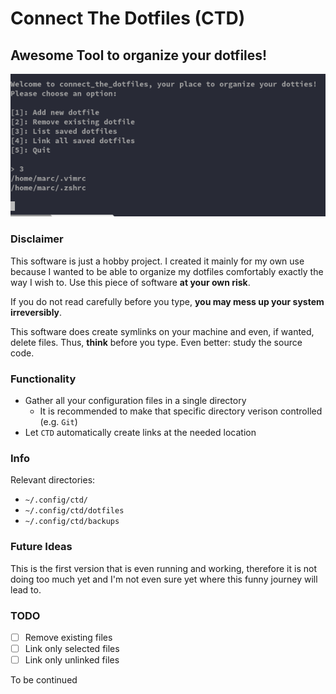 # Connect The Dotfiles (CTD)

## Awesome Tool to organize your dotfiles!

<div align="center">
<img src="https://github.com/Smarcy/connect_the_dotfiles/blob/master/assets/introMenu.png">
</div>

### Disclaimer

This software is just a hobby project. I created it mainly for my own use because
I wanted to be able to organize my dotfiles comfortably exactly the way I wish to.
Use this piece of software **at your own risk**.

If you do not read carefully before you type, **you may mess up your system irreversibly**.

This software does create symlinks on your machine and even, if wanted, delete files.
Thus, **think** before you type. Even better: study the source code.

### Functionality

- Gather all your configuration files in a single directory
  - It is recommended to make that specific directory verison controlled (e.g. `Git`)
- Let `CTD` automatically create links at the needed location

### Info

Relevant directories:

* `~/.config/ctd/`
* `~/.config/ctd/dotfiles`
* `~/.config/ctd/backups`


### Future Ideas

This is the first version that is even running and working,
therefore it is not doing too much yet and I'm not even sure yet where this
funny journey will lead to.

### TODO

* [ ] Remove existing files
* [ ] Link only selected files
* [ ] Link only unlinked files

To be continued
